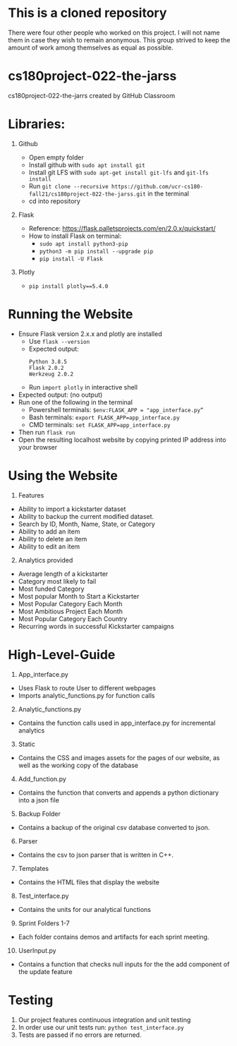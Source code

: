 # This is a cloned repository
There were four other people who worked on this project. I will not name them in case they wish to remain anonymous. This group strived to keep the amount of work among themselves as equal as possible.

# cs180project-022-the-jarss
cs180project-022-the-jarrs created by GitHub Classroom

# Libraries:
1. Github
    - Open empty folder
    - Install github with `sudo apt install git`
    - Install git LFS with `sudo apt-get install git-lfs` and `git-lfs install`
    - Run `git clone --recursive https://github.com/ucr-cs180-fall21/cs180project-022-the-jarss.git` in the terminal
    - cd into repository

2. Flask
    - Reference: https://flask.palletsprojects.com/en/2.0.x/quickstart/
    - How to install Flask on terminal:
        - `sudo apt install python3-pip`
        - `python3 -m pip install --upgrade pip`
        - `pip install -U Flask`

3. Plotly
    - `pip install plotly==5.4.0`


# Running the Website
  - Ensure Flask version 2.x.x and plotly are installed
    - Use `flask --version` 
    - Expected output:
        ```
        Python 3.8.5
        Flask 2.0.2
        Werkzeug 2.0.2
        ```
    - Run `import plotly` in interactive shell
  - Expected output: (no output)
  - Run one of the following in the terminal
    - Powershell terminals: `$env:FLASK_APP = "app_interface.py”`
    - Bash terminals: `export FLASK_APP=app_interface.py`
    - CMD terminals: `set FLASK_APP=app_interface.py`
  - Then run `flask run`
  - Open the resulting localhost website by copying printed IP address into your browser

# Using the Website
1. Features
  - Ability to import a kickstarter dataset
  - Ability to backup the current modified dataset. 
  - Search by ID, Month, Name, State, or Category 
  - Ability to add an item 
  - Ability to delete an item
  - Ability to edit an item 

2. Analytics provided
  - Average length of a kickstarter
  - Category most likely to fail
  - Most funded Category
  - Most popular Month to Start a Kickstarter
  - Most Popular Category Each Month
  - Most Ambitious Project Each Month
  - Most Popular Category Each Country
  - Recurring words in successful Kickstarter campaigns

# High-Level-Guide
1. App_interface.py
  - Uses Flask to route User to different webpages
  - Imports analytic_functions.py for function calls


2. Analytic_functions.py
  - Contains the function calls used in app_interface.py for incremental analytics
3. Static
  - Contains the CSS and images assets for the pages of our website, as well as the working copy of the database
4. Add_function.py 
  - Contains the function that converts and appends a python dictionary into a json file
5. Backup Folder
  - Contains a backup of the original csv database converted to json.
6. Parser
  - Contains the csv to json parser that is written in C++.
7. Templates
  - Contains the HTML files that display the website
8. Test_interface.py
  - Contains the units for our analytical functions 
9. Sprint Folders 1-7
  - Each folder contains demos and artifacts for each sprint meeting.
10. UserInput.py
  - Contains a function that checks null inputs for the the add component of the update feature

# Testing
 1. Our project features continuous integration and unit testing
 2. In order use our unit tests run: `python test_interface.py`
 3. Tests are passed if no errors are returned.
